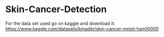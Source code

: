 # Skin-Cancer-Detection

For the data set used go on kaggle and download it: https://www.kaggle.com/datasets/kmader/skin-cancer-mnist-ham10000
